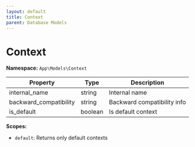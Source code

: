 ```yaml
---
layout: default
title: Context
parent: Database Models
---
```


# Context

**Namespace:** `App\Models\Context`

| Property               | Type    | Description                 |
| ---------------------- | ------- | --------------------------- |
| internal_name          | string  | Internal name               |
| backward_compatibility | string  | Backward compatibility info |
| is_default             | boolean | Is default context          |

**Scopes:**

- `default`: Returns only default contexts
